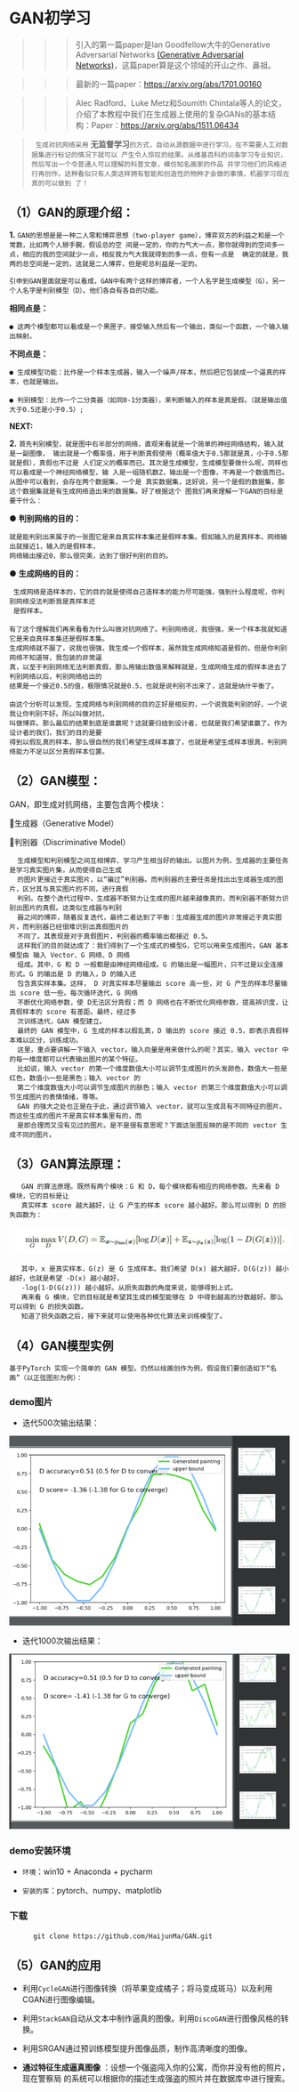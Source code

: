 # GAN初学习


 >>> 引入的第一篇paper是Ian Goodfellow大牛的Generative Adversarial Networks
 [(Generative Adversarial Networks)](https://arxiv.org/abs/1406.2661)，这篇paper算是这个领域的开山之作、鼻祖。

>>> 最新的一篇paper：https://arxiv.org/abs/1701.00160

>>> Alec Radford、Luke Metz和Soumith Chintala等人的论文，介绍了本教程中我们在生成器上使用的复杂GANs的基本结构：Paper：https://arxiv.org/abs/1511.06434  
  
    
      
 >`` 生成对抗网络采用`` __无监督学习__``的方式，自动从源数据中进行学习，在不需要人工对数据集进行标记的情况下就可以
 产生令人惊叹的结果。从维基百科的词条学习专业知识，然后写出一个令普通人可以理解的科普文章，模仿知名画家的作品
 并学习他们的风格进行再创作，这种看似只有人类这样拥有智能和创造性的物种才会做的事情，机器学习现在真的可以做到
 了！ ``



## （1）GAN的原理介绍：  

 **1.** ``GAN的思想是是一种二人零和博弈思想（two-player game），博弈双方的利益之和是一个常数，比如两个人掰手腕，假设总的空
间是一定的，你的力气大一点，那你就得到的空间多一点，相应的我的空间就少一点，相反我力气大我就得到的多一点，但有一点是 
确定的就是，我两的总空间是一定的，这就是二人博弈，但是呢总利益是一定的。                                          ``

    引申到GAN里面就是可以看成，GAN中有两个这样的博弈者，一个人名字是生成模型（G），另一个人名字是判别模型（D）。他们各自有各自的功能。

**相同点是：**

    ● 这两个模型都可以看成是一个黑匣子，接受输入然后有一个输出，类似一个函数，一个输入输出映射。

**不同点是：**

    ● 生成模型功能：比作是一个样本生成器，输入一个噪声/样本，然后把它包装成一个逼真的样本，也就是输出。

    ● 判别模型：比作一个二分类器（如同0-1分类器），来判断输入的样本是真是假。（就是输出值大于0.5还是小于0.5）;  


**NEXT:** 

 **2.**
 ``首先判别模型，就是图中右半部分的网络，直观来看就是一个简单的神经网络结构，输入就是一副图像，
 输出就是一个概率值，用于判断真假使用（概率值大于0.5那就是真，小于0.5那就是假），真假也不过是
 人们定义的概率而已。其次是生成模型，生成模型要做什么呢，同样也可以看成是一个神经网络模型，输
 入是一组随机数Z，输出是一个图像，不再是一个数值而已。从图中可以看到，会存在两个数据集，一个是
 真实数据集，这好说，另一个是假的数据集，那这个数据集就是有生成网络造出来的数据集。好了根据这个
 图我们再来理解一下GAN的目标是要干什么：``

● **判别网络的目的：**

    就是能判别出来属于的一张图它是来自真实样本集还是假样本集。假如输入的是真样本，网络输出就接近1，输入的是假样本，  
    网络输出接近0，那么很完美，达到了很好判别的目的。

● **生成网络的目的：**

     生成网络是造样本的，它的目的就是使得自己造样本的能力尽可能强，强到什么程度呢，你判别网络没法判断我是真样本还
     是假样本。

    有了这个理解我们再来看看为什么叫做对抗网络了。判别网络说，我很强，来一个样本我就知道它是来自真样本集还是假样本集。
    生成网络就不服了，说我也很强，我生成一个假样本，虽然我生成网络知道是假的，但是你判别网络不知道呀，我包装的非常逼
    真，以至于判别网络无法判断真假，那么用输出数值来解释就是，生成网络生成的假样本进去了判别网络以后，判别网络给出的
    结果是一个接近0.5的值，极限情况就是0.5，也就是说判别不出来了，这就是纳什平衡了。

    由这个分析可以发现，生成网络与判别网络的目的正好是相反的，一个说我能判别的好，一个说我让你判别不好。所以叫做对抗，
    叫做博弈。那么最后的结果到底是谁赢呢？这就要归结到设计者，也就是我们希望谁赢了。作为设计者的我们，我们的目的是要
    得到以假乱真的样本，那么很自然的我们希望生成样本赢了，也就是希望生成样本很真，判别网络能力不足以区分真假样本位置。 

## （2）GAN模型：

GAN，即生成对抗网络，主要包含两个模块：

生成器（Generative Model）

判别器（Discriminative Model）

      生成模型和判别模型之间互相博弈、学习产生相当好的输出。以图片为例，生成器的主要任务是学习真实图片集，从而使得自己生成
      的图片更接近于真实图片，以“骗过”判别器。而判别器的主要任务是找出出生成器生成的图片，区分其与真实图片的不同，进行真假
      判别。在整个迭代过程中，生成器不断努力让生成的图片越来越像真的，而判别器不断努力识别出图片的真假。这类似生成器与判别
      器之间的博弈，随着反复迭代，最终二者达到了平衡：生成器生成的图片非常接近于真实图片，而判别器已经很难识别出真假图片的
      不同了。其表现是对于真假图片，判别器的概率输出都接近 0.5。
      这样我们的目的就达成了：我们得到了一个生成式的模型G，它可以用来生成图片。GAN 基本模型由 输入 Vector、G 网络、D 网络
      组成。其中，G 和 D 一般都是由神经网络组成。G 的输出是一幅图片，只不过是以全连接形式。G 的输出是 D 的输入，D 的输入还
      包含真实样本集。这样， D 对真实样本尽量输出 score 高一些，对 G 产生的样本尽量输出 score 低一些。每次循环迭代，G 网络
      不断优化网络参数，使 D无法区分真假；而 D 网络也在不断优化网络参数，提高辨识度，让真假样本的 score 有差距。最终，经过多
      次训练迭代，GAN 模型建立。
      最终的 GAN 模型中，G 生成的样本以假乱真，D 输出的 score 接近 0.5，即表示真假样本难以区分，训练成功。
      这里，重点要讲解一下输入 vector。输入向量是用来做什么的呢？其实，输入 vector 中的每一维度都可以代表输出图片的某个特征。
      比如说，输入 vector 的第一个维度数值大小可以调节生成图片的头发颜色，数值大一些是红色，数值小一些是黑色；输入 vector 的
      第二个维度数值大小可以调节生成图片的肤色；输入 vector 的第三个维度数值大小可以调节生成图片的表情情绪，等等。
      GAN 的强大之处也正是在于此，通过调节输入 vector，就可以生成具有不同特征的图片。而这些生成的图片不是真实样本集里有的，而
      是即合理而又没有见过的图片。是不是很有意思呢？下面这张图反映的是不同的 vector 生成不同的图片。

## （3）GAN算法原理：

       GAN 的算法原理。既然有两个模块：G 和 D，每个模块都有相应的网络参数。先来看 D 模块，它的目标是让
       真实样本 score 越大越好，让 G 产生的样本 score 越小越好。那么可以得到 D 的损失函数为：   
   ![image](https://github.com/HaijunMa/GAN/raw/master/image/3.jpg)  
  
       其中，x 是真实样本，G(z) 是 G 生成样本。我们希望 D(x) 越大越好，D(G(z)) 越小越好，也就是希望 -D(x) 越小越好，
       -log(1-D(G(z))) 越小越好。从损失函数的角度来说，能够得到上式。
       再来看 G 模块，它的目标就是希望其生成的模型能够在 D 中得到越高的分数越好。那么可以得到 G 的损失函数。
       知道了损失函数之后，接下来就可以使用各种优化算法来训练模型了。


## （4）GAN模型实例

    基于PyTorch 实现一个简单的 GAN 模型。仍然以绘画创作为例，假设我们要创造如下“名画”（以正弦图形为例）：
    
  ###  demo图片
  
  - 迭代500次输出结果：
  
 ![image](https://github.com/HaijunMa/GAN/raw/master/image/2.png)
 
 - 迭代1000次输出结果：
 
 ![image](https://github.com/HaijunMa/GAN/raw/master/image/1.png)
    
   ### demo安装环境
   
   - `环境`：win10 + Anaconda + pycharm
   
   - `安装的库`：pytorch、numpy、matplotlib
   
   ### 下载
   
          git clone https://github.com/HaijunMa/GAN.git
          
 ## （5）GAN的应用
 
 - 利用`CycleGAN`进行图像转换（将苹果变成橘子；将马变成斑马）以及利用CGAN进行图像编辑。
 
 - 利用`StackGAN`自动从文本中制作逼真的图像。利用`DiscoGAN`进行图像风格的转换。
 
 - 利用SRGAN通过预训练模型提升图像品质，制作高清晰度的图像。
 
 - **通过特征生成逼真图像** ：设想一个强盗闯入你的公寓，而你并没有他的照片，现在警察局
   的系统可以根据你的描述生成强盗的照片并在数据库中进行搜索。
